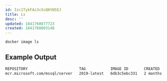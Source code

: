 ```yaml
---
id: Izc1TykFAz3cXsQ0tN5EJ
title: Ls
desc: ''
updated: 1641760877723
created: 1641760803148
---
```


```bash
docker image ls
```

## Example Output

```markdown
REPOSITORY                       TAG           IMAGE ID       CREATED        SIZE
mcr.microsoft.com/mssql/server   2019-latest   6db3c5ebc331   2 months ago   1.55GB
```
